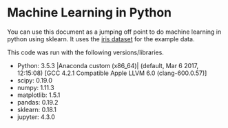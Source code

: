 # Machine Learning in Python

You can use this document as a jumping off point to do machine learning in python using sklearn. It uses the [iris dataset](https://archive.ics.uci.edu/ml/datasets/Iris/) for the example data.

This code was run with the following versions/libraries.

* Python: 3.5.3 |Anaconda custom (x86_64)| (default, Mar  6 2017, 12:15:08)  [GCC 4.2.1 Compatible Apple LLVM 6.0 (clang-600.0.57)]
* scipy: 0.19.0
* numpy: 1.11.3
* matplotlib: 1.5.1
* pandas: 0.19.2
* sklearn: 0.18.1
* jupyter: 4.3.0
